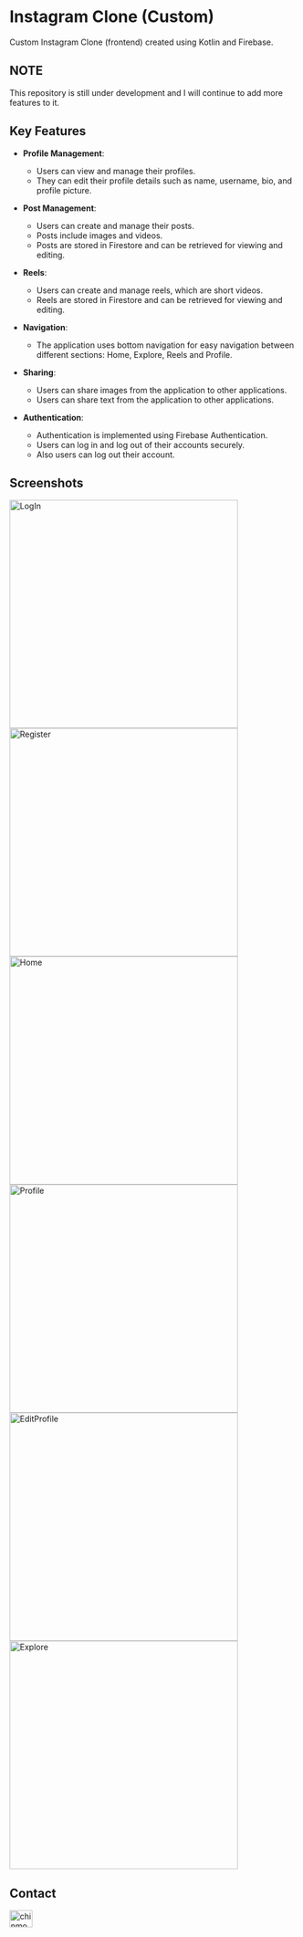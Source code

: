 
# Instagram Clone (Custom)

Custom Instagram Clone (frontend) created using Kotlin and Firebase.


## NOTE

This repository is still under development and I will continue to add more features to it.

## Key Features

- **Profile Management**:
    - Users can view and manage their profiles.
    - They can edit their profile details such as name, username, bio, and profile picture.

- **Post Management**:
    - Users can create and manage their posts.
    - Posts include images and videos.
    - Posts are stored in Firestore and can be retrieved for viewing and editing.

- **Reels**:
    - Users can create and manage reels, which are short videos.
    - Reels are stored in Firestore and can be retrieved for viewing and editing.

- **Navigation**:
    - The application uses bottom navigation for easy navigation between different sections: Home, Explore, Reels and Profile.

- **Sharing**:
    - Users can share images from the application to other applications.
    - Users can share text from the application to other applications.

- **Authentication**:
    - Authentication is implemented using Firebase Authentication.
    - Users can log in and log out of their accounts securely.
    - Also users can log out their account.

## Screenshots

<p>

<img src="https://github.com/UndefinedParticle/Instagram-Clone/blob/main/Screenshots/login_mob.png?raw=true" alt="LogIn" width = "400" >
<img src="https://github.com/UndefinedParticle/Instagram-Clone/blob/main/Screenshots/register_mob.png?raw=true" alt="Register" width = "400" >
<img src="https://github.com/UndefinedParticle/Instagram-Clone/blob/main/Screenshots/home_mob.png?raw=true" alt="Home" width = "400" >

<img src="https://github.com/UndefinedParticle/Instagram-Clone/blob/main/Screenshots/profile_mob.png?raw=true" alt="Profile" width = "400" >
<img src="https://github.com/UndefinedParticle/Instagram-Clone/blob/main/Screenshots/editprofile_mob.png?raw=true" alt="EditProfile" width = "400" >
<img src="https://github.com/UndefinedParticle/Instagram-Clone/blob/main/Screenshots/explore_mob.png?raw=true" alt="Explore" width = "400" >


</p>


## Contact

<a href="https://www.linkedin.com/in/chinmoy09ine/"><img src="https://raw.githubusercontent.com/rahuldkjain/github-profile-readme-generator/master/src/images/icons/Social/linked-in-alt.svg"  alt="chinmoy09ine" height="30" width="40" /></a>
